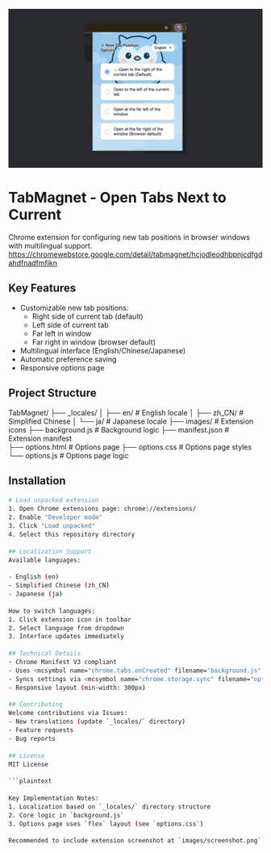 ![TabMagnet](images/TabMagnet.jpg)
# TabMagnet - Open Tabs Next to Current

Chrome extension for configuring new tab positions in browser windows with multilingual support.
https://chromewebstore.google.com/detail/tabmagnet/hcjodleodhbpnjcdfgdahdfnadfmfikn

## Key Features
- Customizable new tab positions:
  - Right side of current tab (default)
  - Left side of current tab 
  - Far left in window
  - Far right in window (browser default)
- Multilingual interface (English/Chinese/Japanese)
- Automatic preference saving
- Responsive options page

## Project Structure
TabMagnet/
├── _locales/
│   ├── en/                 # English locale
│   ├── zh_CN/              # Simplified Chinese
│   └── ja/                 # Japanese locale
├── images/                 # Extension icons
├── background.js           # Background logic
├── manifest.json           # Extension manifest  
├── options.html            # Options page
├── options.css             # Options page styles
└── options.js              # Options page logic

## Installation
```bash
# Load unpacked extension
1. Open Chrome extensions page: chrome://extensions/
2. Enable "Developer mode"
3. Click "Load unpacked"
4. Select this repository directory

## Localization Support
Available languages:

- English (en)
- Simplified Chinese (zh_CN)
- Japanese (ja)

How to switch languages:
1. Click extension icon in toolbar
2. Select language from dropdown
3. Interface updates immediately

## Technical Details
- Chrome Manifest V3 compliant
- Uses <mcsymbol name="chrome.tabs.onCreated" filename="background.js" path="TabMagnet/background.js" startline="1" type="function"></mcsymbol> for tab creation events
- Syncs settings via <mcsymbol name="chrome.storage.sync" filename="options.js" path="TabMagnet/options.js" startline="3" type="function"></mcsymbol>
- Responsive layout (min-width: 300px)

## Contributing
Welcome contributions via Issues:
- New translations (update `_locales/` directory)
- Feature requests
- Bug reports

## License
MIT License

```plaintext

Key Implementation Notes:
1. Localization based on `_locales/` directory structure
2. Core logic in `background.js`
3. Options page uses `flex` layout (see `options.css`)

Recommended to include extension screenshot at `images/screenshot.png`.

